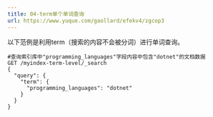 ```yaml
---
title: 04-term单个单词查询
url: https://www.yuque.com/gaollard/efekv4/zgcop3
---
```


以下范例是利用term（搜索的内容不会被分词）进行单词查询。

```shell
#查询索引库中"programming_languages"字段内容中包含"dotnet"的文档数据
GET /myindex-term-level/_search
{
  "query": {
    "term": {
      "programming_languages": "dotnet"
    }
  }
}
```
